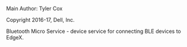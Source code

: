 Main Author:  Tyler Cox

Copyright 2016-17, Dell, Inc.

Bluetooth Micro Service - device service for connecting BLE devices to EdgeX.

